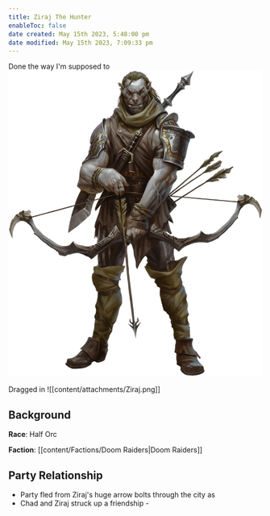 ```yaml
---
title: Ziraj The Hunter
enableToc: false
date created: May 15th 2023, 5:48:00 pm
date modified: May 15th 2023, 7:09:33 pm
---
```

Done the way I'm supposed to
![Ziraj](/content/attachments/Ziraj.png)

Dragged in
![[content/attachments/Ziraj.png]]

## Background
**Race**: Half Orc

**Faction**: [[content/Factions/Doom Raiders|Doom Raiders]]

## Party Relationship
- Party fled from Ziraj's huge arrow bolts through the city as
- Chad and Ziraj struck up a friendship -
